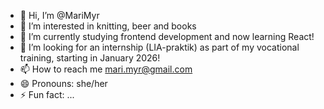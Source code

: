 - 👋 Hi, I’m @MariMyr
- 👀 I’m interested in knitting, beer and books
- 🌱 I’m currently studying frontend development and now learning React!
- 💞️ I’m looking for an internship (LIA-praktik) as part of my vocational training, starting in January 2026!
- 📫 How to reach me mari.myr@gmail.com
- 😄 Pronouns: she/her
- ⚡ Fun fact: ...

<!---
MariMyr/MariMyr is a ✨ special ✨ repository because its `README.md` (this file) appears on your GitHub profile.
You can click the Preview link to take a look at your changes.
--->
